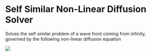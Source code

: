 # Self Similar Non-Linear Diffusion Solver

Solves the self similar problem of a wave front coming from infinity, governed by the following non-linear diffusion equation

<img src="https://latex.codecogs.com/gif.latex?\frac{\partial%20w}{\partial%20t}=x^{-a}\frac{\partial}{\partial%20x}\left(x^{a-b}w^n\frac{\partial%20w}{\partial%20x}\right)" class="center"/> 
